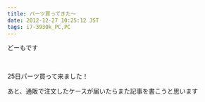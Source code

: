 ```yaml
---
title: パーツ買ってきた〜
date: 2012-12-27 10:25:12 JST
tags: i7-3930k_PC,PC
---
```

<p>どーもです</p>
<p>&nbsp;</p>
<p>25日パーツ買って来ました！</p>
<p>あと、通販で注文したケースが届いたらまた記事を書こうと思います</p>